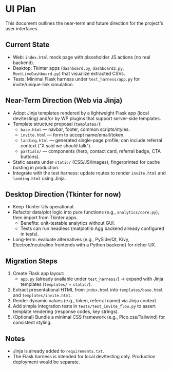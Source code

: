 # UI Plan

This document outlines the near-term and future direction for the project's user interfaces.

## Current State
- Web: `index.html` mock page with placeholder JS actions (no real backend).
- Desktop: Tkinter apps (`dashboard.py`, `dashboard2.py`, `MeetLiveDashboard.py`) that visualize extracted CSVs.
- Tests: Minimal Flask harness under `test_harness/app.py` for invite/unique-link simulation.

## Near-Term Direction (Web via Jinja)
- Adopt Jinja templates rendered by a lightweight Flask app (local dev/testing) and/or by WP plugins that support server-side templates.
- Template structure proposal (`templates/`):
  - `base.html` — navbar, footer, common scripts/styles.
  - `invite.html` — form to accept name/email/token.
  - `landing.html` — generated single-page profile; can include referral context ("X said we should talk").
  - `partials/` — components (hero, contact card, referral badge, CTA buttons).
- Static assets under `static/` (CSS/JS/images), fingerprinted for cache busting in production.
- Integrate with the test harness: update routes to render `invite.html` and `landing.html` using Jinja.

## Desktop Direction (Tkinter for now)
- Keep Tkinter UIs operational.
- Refactor data/plot logic into pure functions (e.g., `analytics/core.py`), then import from Tkinter apps.
  - Benefits: unit-testable analytics without GUI.
  - Tests can run headless (matplotlib Agg backend already configured in tests).
- Long-term: evaluate alternatives (e.g., PySide/Qt, Kivy, Electron/neutralino frontends with a Python backend) for richer UX.

## Migration Steps
1. Create Flask app layout:
   - `app.py` (already available under `test_harness/`) -> expand with Jinja templates (`templates/` + `static/`).
2. Extract presentational HTML from `index.html` into `templates/base.html` and `templates/invite.html`.
3. Render dynamic values (e.g., token, referral name) via Jinja context.
4. Add simple integration tests in `tests/test_invite_flow.py` to assert template rendering (response codes, key strings).
5. (Optional) Bundle a minimal CSS framework (e.g., Pico.css/Tailwind) for consistent styling.

## Notes
- Jinja is already added to `requirements.txt`.
- The Flask harness is intended for local dev/testing only. Production deployment would be separate.
